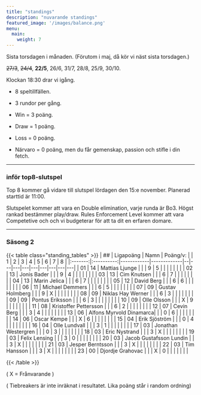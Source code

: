 ```yaml
---
title: "standings"
description: "nuvarande standings"
featured_image: '/images/balance.png'
menu:
  main:
    weight: 7
---
```



Sista torsdagen i månaden. (Förutom i maj, då kör vi näst sista torsdagen.) 

~~27/3~~, ~~24/4~~, **22/5**, 26/6, 31/7, 28/8, 25/9, 30/10. 

 Klockan 18:30 drar vi igång.




- 8 speltillfällen. 

- 3 rundor per gång.


- Win = 3 poäng.

- Draw = 1 poäng.

- Loss = 0 poäng.

- Närvaro = 0 poäng, men du får gemenskap, passion och stifle i din fetch. 





------


### inför top8-slutspel

Top 8 kommer gå vidare till slutspel lördagen den 15:e november. Planerad starttid är 11:00. 

Slutspelet kommer att vara en Double elimination, varje runda är Bo3. Högst rankad bestämmer play/draw. Rules Enforcement Level kommer att vara Competetive och och vi budgeterar för att ta dit en erfaren domare. 


------



### Säsong 2
{{< table class="standing_tables" >}}
| ##  | Ligapoäng | Namn | Poäng/v: |   	     | 1 | 2 | 3 | 4 | 5 | 6 | 7 | 8 |
|:-------:|:----------:|------------|-------------|--|---|---|---|---|---|---|---|---|
| 01     | 14         | Mattias Ljunge 		| |  | 9 | 5 |  |  |  |  |  |  |
| 02     | 13         | Jonis Bader 		| |  | 9 | 4 |  |  |  |  |  |  |
| 03     | 13         | Cim Knutsen 		| |  | 6 | 7 |  |  |  |  |  |  |
| 04     | 13         | Marin Jelica 		| |  | 6 | 7 |  |  |  |  |  |  |
| 05     | 12         | David Berg 		| |  | 6 | 6 |  |  |  |  |  |  |
| 06     | 11         | Michael Demmers 	| |  | 6 | 5 |  |  |  |  |  |  |
| 07     | 09         | Gustav Holmberg 	| |  | 9 | X |  |  |  |  |  |  |
| 08     | 09         | Niklas Hay Werner 	| |  | 6 | 3 |  |  |  |  |  |  |
| 09     | 09         | Pontus Eriksson		| |  | 6 | 3 |  |  |  |  |  |  |
| 10     | 09         | Olle Olsson	 	| |  | X | 9 |  |  |  |  |  |  |
| 11     | 08         | Kristoffer Pettersson 	| |  | 6 | 2 |  |  |  |  |  |  |
| 12     | 07         | Cevin Berg 		| |  | 3 | 4 |  |  |  |  |  |  |
| 13     | 06         | Alfons Myrvold Dinamarca| |  | 0 | 6 |  |  |  |  |  |  |
| 14     | 06         | Oscar Kempe	 	| |  | X | 6 |  |  |  |  |  |  |
| 15     | 04         | Erik Sjöström 		| |  | 0 | 4 |  |  |  |  |  |  |
| 16     | 04         | Olle Lundvall 		| |  | 3 | 1 |  |  |  |  |  |  |
| 17     | 03         | Jonathan Westergren 	| |  | 0 | 3 |  |  |  |  |  |  |
| 18     | 03         | Eric Nystrand 		| |  | 3 | X |  |  |  |  |  |  |
| 19     | 03         | Felix Lensing 		| |  | 3 | 0 |  |  |  |  |  |  |
| 20     | 03         | Jacob Gustafsson Lundin | |  | 3 | X |  |  |  |  |  |  |
| 21     | 03         | Jesper Berntsson 	| |  | 3 | X |  |  |  |  |  |  |
| 22     | 03         | Tim Hansson 		| |  | 3 | X |  |  |  |  |  |  |
| 23     | 00         | Djordje Grahovac 	| |  | X | 0 |  |  |  |  |  |  |


{{< /table >}}

( X = Frånvarande )

( Tiebreakers är inte inräknat i resultatet. Lika poäng står i random ordning)
